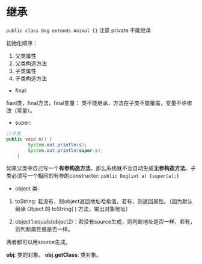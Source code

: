 # 继承

`public class Dog extends Animal {}`
注意 private 不能继承

初始化顺序：
1. 父类属性
2. 父类构造方法
3. 子类属性
4. 子类构造方法

- final:

fianl类，final方法，final变量：
类不能继承，方法在子类不能覆盖，变量不许修改（常量）。

- super:

```java
//子类
public void m() {
		System.out.println(s);
		System.out.println(super.s);
	}
```

如果父类中自己写一个**有参构造方法**，那么系统就不会自动生成**无参构造方法**。子类必须写一个相同的有参的constructor: `public Dog(int a) {super(a);}`

- object 类:

1. toString: 若没有，则object返回地址哈希值，若有，则返回属性。（因为默认继承 Object 的 toString( ) 方法，输出对象地址）

2. object1.equals(object2)：若没有source生成，则判断地址是否一样，若有，则判断属性值是否一样。

两者都可以用source生成。

**obj**: 类的对象。
**obj.getClass**: 类对象。

